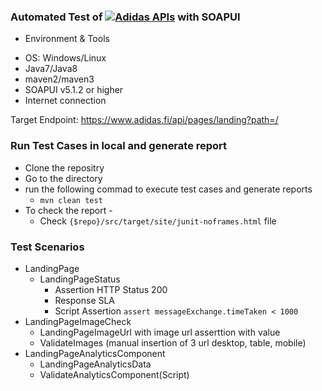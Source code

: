 ### Automated Test of [![Adidas APIs]()](https://www.adidas.fi/api) with SOAPUI

- Environment & Tools
 * OS: Windows/Linux
 * Java7/Java8
 * maven2/maven3
 * SOAPUI v5.1.2 or higher 
 * Internet connection

Target Endpoint: https://www.adidas.fi/api/pages/landing?path=/

### Run Test Cases in local and generate report

 * Clone the repositry
 * Go to the directory 
 * run the following commad to execute test cases and generate reports
   - `mvn clean test`
 * To check the report - 
   - Check `{$repo}/src/target/site/junit-noframes.html` file
   
   
### Test Scenarios
- LandingPage
	* LandingPageStatus
		* Assertion HTTP Status 200
		* Response SLA
		* Script Assertion `assert messageExchange.timeTaken < 1000`
- LandingPageImageCheck
	* LandingPageImageUrl with image url asserttion with value
	* ValidateImages (manual insertion of 3 url desktop, table, mobile)
- LandingPageAnalyticsComponent
	* LandingPageAnalyticsData
	* ValidateAnalyticsComponent(Script)
